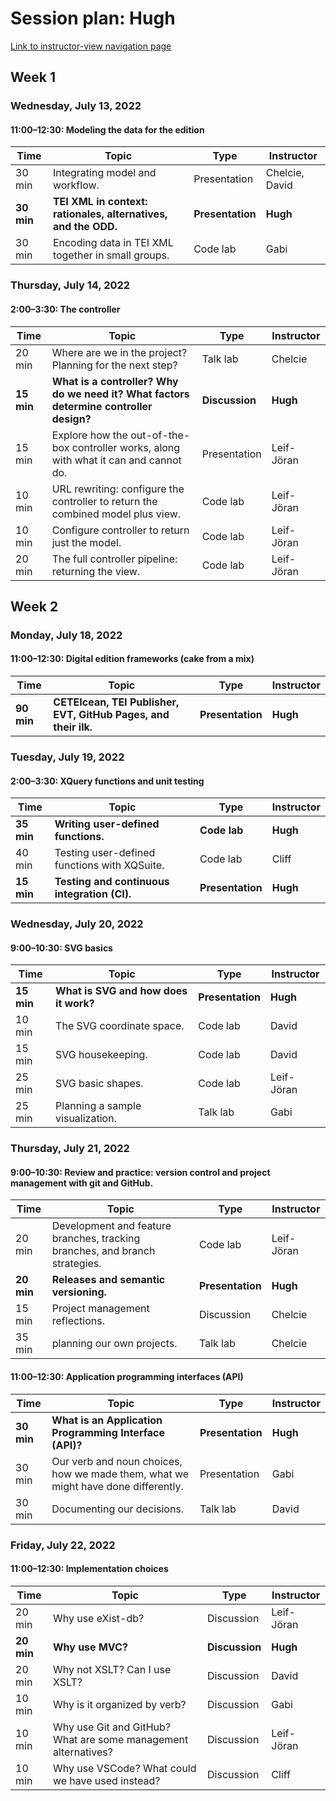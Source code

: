 # Session plan: Hugh

[Link to instructor-view navigation page](daily_instructor_view.md)

## Week 1

### Wednesday, July 13, 2022

#### 11:00–12:30: Modeling the data for the edition

Time | Topic | Type | Instructor
---- | ---- | ---- | ---- 
30 min | Integrating model and workflow. | Presentation | Chelcie, David
**30 min** | **TEI XML in context: rationales, alternatives, and the ODD.** | **Presentation** | **Hugh**
30 min | Encoding data in TEI XML together in small groups. | Code lab | Gabi

### Thursday, July 14, 2022

#### 2:00–3:30: The controller

Time | Topic | Type | Instructor
---- | ---- | ---- | ---- 
20 min | Where are we in the project? Planning for the next step? | Talk lab | Chelcie
**15 min** | **What is a controller? Why do we need it? What factors determine controller design?** | **Discussion** | **Hugh**
15 min | Explore how the out-of-the-box controller works, along with what it can and cannot do. | Presentation | Leif-Jöran
10 min | URL rewriting: configure the controller to return the combined model plus view. | Code lab | Leif-Jöran
10 min | Configure controller to return just the model. | Code lab | Leif-Jöran
20 min | The full controller pipeline: returning the view. | Code lab | Leif-Jöran

## Week 2

### Monday, July 18, 2022

#### 11:00–12:30: Digital edition frameworks (cake from a mix)

Time | Topic | Type | Instructor
---- | ---- | ---- | ---- 
**90 min** | **CETEIcean, TEI Publisher, EVT, GitHub Pages, and their ilk.** | **Presentation** | **Hugh**

### Tuesday, July 19, 2022

#### 2:00–3:30: XQuery functions and unit testing

Time | Topic | Type | Instructor
---- | ---- | ---- | ---- 
**35 min** | **Writing user-defined functions.** | **Code lab** | **Hugh**
40 min | Testing user-defined functions with XQSuite. | Code lab | Cliff
**15 min** | **Testing and continuous integration (CI).** | **Presentation** | **Hugh**

### Wednesday, July 20, 2022

#### 9:00–10:30: SVG basics

Time | Topic | Type | Instructor
---- | ---- | ---- | ---- 
**15 min** | **What is SVG and how does it work?** | **Presentation** | **Hugh**
10 min | The SVG coordinate space. | Code lab | David
15 min | SVG housekeeping. | Code lab | David
25 min | SVG basic shapes. | Code lab | Leif-Jöran
25 min | Planning a sample visualization. | Talk lab | Gabi

### Thursday, July 21, 2022

#### 9:00–10:30: Review and practice: version control and project management with git and GitHub.

Time | Topic | Type | Instructor
---- | ---- | ---- | ---- 
20 min | Development and feature branches, tracking branches, and branch strategies. | Code lab | Leif-Jöran
**20 min** | **Releases and semantic versioning.** | **Presentation** | **Hugh**
15 min | Project management reflections. | Discussion | Chelcie
35 min | planning our own projects. | Talk lab | Chelcie

#### 11:00–12:30: Application programming interfaces (API)

Time | Topic | Type | Instructor
---- | ---- | ---- | ---- 
**30 min** | **What is an Application Programming Interface (API)?** | **Presentation** | **Hugh**
30 min | Our verb and noun choices, how we made them, what we might have done differently. | Presentation | Gabi
30 min | Documenting our decisions. | Talk lab | David

### Friday, July 22, 2022

#### 11:00–12:30: Implementation choices

Time | Topic | Type | Instructor
---- | ---- | ---- | ---- 
20 min | Why use eXist-db? | Discussion | Leif-Jöran
**20 min** | **Why use MVC?** | **Discussion** | **Hugh**
20 min | Why not XSLT? Can I use XSLT? | Discussion | David
10 min | Why is it organized by verb? | Discussion | Gabi
10 min | Why use Git and GitHub? What are some management alternatives? | Discussion | Leif-Jöran
10 min | Why use VSCode? What could we have used instead? | Discussion | Cliff

